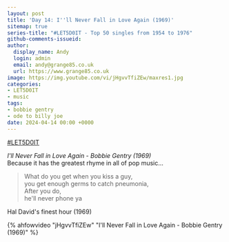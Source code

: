 ```yaml
---
layout: post
title: 'Day 14: I''ll Never Fall in Love Again (1969)'
sitemap: true
series-title: "#LET5D0IT - Top 50 singles from 1954 to 1976"
github-comments-issueid:
author:
  display_name: Andy
  login: admin
  email: andy@grange85.co.uk
  url: https://www.grange85.co.uk
image: https://img.youtube.com/vi/jHgvvTfiZEw/maxres1.jpg
categories:
- LET5D0IT
- music
tags:
- bobbie gentry
- ode to billy joe
date: 2024-04-14 00:00 +0000
---
```

[#LET5D0IT](https://bsky.app/profile/let5d0it.bsky.social)

_I'll Never Fall in Love Again - Bobbie Gentry (1969)_  
Because it has the greatest rhyme in all of pop music...
<blockquote>
What do you get when you kiss a guy, <br>
you get enough germs to catch pneumonia,<br>
After you do,<br>
he'll never phone ya
</blockquote>
<p class="caption">Hal David's finest hour (1969)</p>

{% ahfowvideo "jHgvvTfiZEw" "I'll Never Fall in Love Again - Bobbie Gentry (1969)" %}
